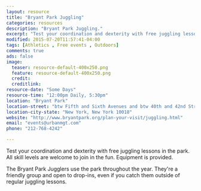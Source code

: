 ```yaml
---
layout: resource
title: "Bryant Park Juggling"
categories: resources
description: "Bryant Park Juggling."
excerpt: "Test your coordination and dexterity with free juggling lessons in the park. All skill levels are welcome to join in the fun. Equipment is provided."
modified: 2015-07-20T11:57:41-04:00
tags: [Athletics , Free events , Outdoors]
comments: true
ads: false
image:
  teaser: resource-default-400x250.png
  feature: resource-default-400x250.png
  credit: 
  creditlink: 
resource-date: "Some Days"
resource-time: "12:00pm Daily, 5:30pm"
location: "Bryant Park"
location-street: "btw Fifth and Sixth Avenues and btw 40th and 42nd Streets"
location-city-state: "New York, New York 10018"
website: "http://www.bryantpark.org/plan-your-visit/juggling.html"
email: "events@urbanmgt.com"
phone: "212-768-4242"

---
```


Test your coordination and dexterity with free juggling lessons in the park. All skill levels are welcome to join in the fun. Equipment is provided.

The Bryant Park Jugglers use the park throughout the year. They're a friendly group and open to drop-ins, even if you catch them outside of regular juggling lessons. 